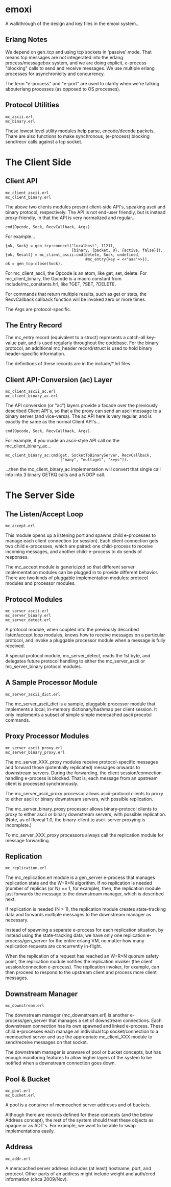 # emoxi

A walkthrough of the design and key files in the emoxi system...

## Erlang Notes

We depend on gen_tcp and using tcp sockets in 'passive' mode.  That
means tcp messages are not integerated into the erlang
process/messagebox system, and we are doing explicit, e-process
"blocking" calls to send and receive messages.  We use multiple erlang
processes for asynchronicity and concurrency.

The term "e-process" and "e-port" are used to clarify when we're
talking abouterlang processes (as opposed to OS processes).

## Protocol Utilities

    mc_ascii.erl
    mc_binary.erl

These lowest level utility modules help parse, encode/decode packets.
Thare are also functions to make synchronous, (e-process) blocking
send/recv calls against a tcp socket.

# The Client Side

## Client API

    mc_client_ascii.erl
    mc_client_binary.erl

The above two clients modules present client-side API's, speaking
ascii and binary protocol, respectively.  The API is not end-user
friendly, but is instead proxy-friendly, in that the API is very
normalized and regular...

    cmd(Opcode, Sock, RecvCallback, Args).

For example...

    {ok, Sock} = gen_tcp:connect("localhost", 11211,
                                 [binary, {packet, 0}, {active, false}]),
    {ok, Result} = mc_client_ascii:cmd(delete, Sock, undefined,
                                       #mc_entry{key = <<"aaa">>}),
    ok = gen_tcp:close(Sock).

For mc_client_ascii, the Opcode is an atom, like get, set, delete.
For mc_client_binary, the Opcode is a macro constant from
include/mc_constants.hrl, like ?GET, ?SET, ?DELETE.

For commands that return multiple results, such as get or stats, the
RecvCallback callback function will be invoked zero or more times.

The Args are protocol-specific.

## The Entry Record

The mc_entry record (equivalent to a struct) represents a catch-all
key-value pair, and is used regularly throughout the codebase.  For
the binary protocol, an additional mc_header record/struct is used to
hold binary header-specific information.

The definitions of these records are in the include/*.hrl files.

## Client API-Conversion (ac) Layer

    mc_client_ascii_ac.erl
    mc_client_binary_ac.erl

The API conversion (or "ac") layers provide a facade over the
previously described Client API's, so that a the proxy can send an
ascii message to a binary server (and vice-versa).  The ac API
here is very regular, and is exactly the same as the normal Client
API's...

    cmd(Opcode, Sock, RecvCallback, Args).

For example, if you made an ascii-style API call on the
mc_client_binary_ac...

    mc_client_binary_ac:cmd(get, SocketToBinaryServer, RecvCallback,
                            ["many", "multiget", "keys"]).

...then the mc_client_binary_ac implementation will convert that
single call into into 3 binary GETKQ calls and a NOOP call.

# The Server Side

## The Listen/Accept Loop

    mc_accept.erl

This module opens up a listening port and spawns child e-processes to
manage each client connection (or session).  Each client connection
gets two child e-processes, which are paired: one child-process to
receive incoming messages, and another child-e-process to do sends of
responses.

The mc_accept module is genericized so that different server
implementation modules can be plugged in to provide different
behavior.  There are two kinds of pluggable implementation modules:
protocol modules and processor modules.

## Protocol Modules

    mc_server_ascii.erl
    mc_server_binary.erl
    mc_server_detect.erl

A protocol module, when coupled into the previously described
listen/accept loop modules, knows how to receive messages on a
particular protocol, and invoke a pluggable processor module when a
message is fully received.

A special protocol module, mc_server_detect, reads the 1st byte, and
delegates future protocol handling to either the mc_server_ascii or
mc_server_binary protocol modules.

## A Sample Processor Module

    mc_server_ascii_dict.erl

The mc_server_ascii_dict is a sample, pluggable processor module that
implements a local, in-memory dictionary/hashmap per client session.
It only implements a subset of simple simple memcached ascii procotol
commands.

## Proxy Processor Modules

    mc_server_ascii_proxy.erl
    mc_server_binary_proxy.erl

The mc_server_XXX_proxy modules receive protocol-specific messages and
forward those (potentially replicated) messages onwards to downstream
servers.  During the forwarding, the client session/connection
handling e-process is blocked.  That is, each message from an upstream
client is processed synchronously.

The mc_server_ascii_proxy processor allows ascii-protocol clients to
proxy to either ascii or binary downstream servers, with possible
replication.

The mc_server_binary_proxy processor allows binary-protocol clients to
proxy to either ascii or binary downstream servers, with possible
replication.  (Note, as of Reveal 1.0, the binary-client to
ascii-server proxying is incomplete.)

To mc_server_XXX_proxy processors always call the replication module
for message forwarding.

## Replication

    mc_replication.erl

The mc_replication.erl module is a gen_server e-process that manages
replication state and the W+R>N algorithm.  If no replication is
needed (number of replicas (or N) == 1, for example), then, the
replication module just forwards the message to the downstream
manager, which is described next.

If replication is needed (N > 1), the replication module creates
state-tracking data and forwards multiple messages to the downstream
manager as necessary.

Instead of spawning a separate e-process for each replication
situation, by instead using the state-tracking data, we have only one
replication e-process/gen_server for the entire erlang VM, no matter
how many replication requests are concurrently in-flight.

When the replication of a request has reached an W+R>N quorum safety
point, the replication module notifies the replication invoker (the
client session/connection e-process).  The replication invoker, for
example, can then proceed to respond to the upstream client and
process more client messages.

## Downstream Manager

    mc_downstream.erl

The downstream manager (mc_downstream.erl) is another
e-process/gen_server that manages a set of downstream connections.
Each downstream connection has its own spawned and linked e-process.
These child e-processes each manage an individual tcp
socket/connection to a memcached server and use the appropriate
mc_client_XXX module to send/receive messages on that socket.

The downstream manager is unaware of pool or bucket concepts, but has
enough monitoring features to allow higher layers of the system to be
notified when a downstream connection goes down.

## Pool & Bucket

    mc_pool.erl
    mc_bucket.erl

A pool is a container of memcached server addreses and of buckets.

Although there are records defined for these concepts (and the below
Address concept), the rest of the system should treat these objects as
opaque or as ADT's.  For example, we want to be able to swap
implementations easily.

## Address

    mc_addr.erl

A memcached server address includes (at least) hostname, port, and
protocol.  Other parts of an address might include weight and
auth/cred information (circa 2009/Nov).

